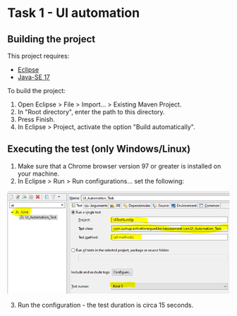 # Task 1 - UI automation
## Building the project
This project requires:
* [Eclipse](https://www.eclipse.org/downloads/)
* [Java-SE 17](https://www.oracle.com/java/technologies/downloads/)

To build the project: 
1. Open Eclipse > File > Import... > Existing Maven Project. 
2. In "Root directory", enter the path to this directory.
3. Press Finish.
4. In Eclipse > Project, activate the option "Build automatically".

## Executing the test (only Windows/Linux)
1. Make sure that a Chrome browser version 97 or greater is installed on your machine.
2. In Eclipse > Run > Run configurations... set the following:

![This is an image](how_to_compile_and_run_test.PNG)

3. Run the configuration - the test duration is circa 15 seconds.


